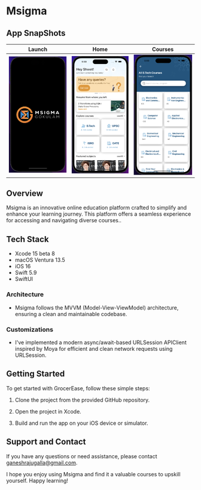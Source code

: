 # Msigma

## App SnapShots

| Launch | Home | Courses |
| -- | -- | -- |
| <img src="Media/Launch.png" width="200"> | <img src="Media/Home.png" width="200"> | <img src="Media/Courses.png" width="200"> 

## Overview

Msigma is an innovative online education platform crafted to simplify and enhance your learning journey. This platform offers a seamless experience for accessing and navigating diverse courses..

## Tech Stack

- Xcode 15 beta 8
- macOS Ventura 13.5
- iOS 16
- Swift 5.9
- SwiftUI

### Architecture

- Msigma follows the MVVM (Model-View-ViewModel) architecture, ensuring a clean and maintainable codebase.

### Customizations

- I've implemented a modern async/await-based URLSession APIClient inspired by Moya for efficient and clean network requests using URLSession.
  
## Getting Started

To get started with GrocerEase, follow these simple steps:

1. Clone the project from the provided GitHub repository.

2. Open the project in Xcode.

3. Build and run the app on your iOS device or simulator.

## Support and Contact

If you have any questions or need assistance, please contact ganeshrajugalla@gmail.com.

I hope you enjoy using Msigma and find it a valuable courses to upskill yourself. Happy learning!
